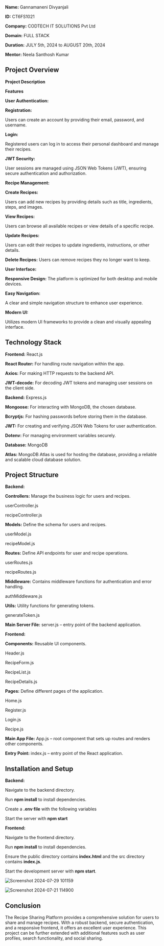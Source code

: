 **Name:** Gannamaneni Divyanjali

**ID:** CT6FS1021

**Company:** CODTECH IT SOLUTIONS Pvt Ltd

**Domain:** FULL STACK

**Duration:** JULY 5th, 2024 to AUGUST 20th, 2024

**Mentor:** Neela Santhosh Kumar



## Project Overview

**Project Description**

**Features**

**User Authentication:**

**Registration:** 

Users can create an account by providing their email, password, and username.

**Login:** 

Registered users can log in to access their personal dashboard and manage their recipes.

**JWT Security:**

User sessions are managed using JSON Web Tokens (JWT), ensuring secure authentication and authorization.

**Recipe Management:**

**Create Recipes:**

Users can add new recipes by providing details such as title, ingredients, steps, and images.

**View Recipes:**

Users can browse all available recipes or view details of a specific recipe.


**Update Recipes:**

Users can edit their recipes to update ingredients, instructions, or other details.

**Delete Recipes:** Users can remove recipes they no longer want to keep.

**User Interface:**

**Responsive Design:** The platform is optimized for both desktop and mobile devices.


**Easy Navigation:**

A clear and simple navigation structure to enhance user experience.


**Modern UI:**

Utilizes modern UI frameworks to provide a clean and visually appealing interface.

## Technology Stack
**Frontend:** React.js

**React Router:** For handling route navigation within the app.

**Axios:** For making HTTP requests to the backend API.

**JWT-decode:** For decoding JWT tokens and managing user sessions on the client side.

**Backend:** Express.js

**Mongoose:** For interacting with MongoDB, the chosen database.

**Bcryptjs:** For hashing passwords before storing them in the database.

**JWT:** For creating and verifying JSON Web Tokens for user authentication.

**Dotenv:** For managing environment variables securely.

**Database:** MongoDB

**Atlas:** MongoDB Atlas is used for hosting the database, providing a reliable and scalable cloud database solution.

## Project Structure
**Backend:**

**Controllers:** Manage the business logic for users and recipes.

userController.js

recipeController.js

**Models:** Define the schema for users and recipes.

userModel.js

recipeModel.js

**Routes:** Define API endpoints for user and recipe operations.

userRoutes.js

recipeRoutes.js

**Middleware:** Contains middleware functions for authentication and error handling.

authMiddleware.js

**Utils:** Utility functions for generating tokens.

generateToken.js

**Main Server File:** server.js – entry point of the backend application.

**Frontend:**

**Components:** Reusable UI components.

Header.js

RecipeForm.js

RecipeList.js

RecipeDetails.js

**Pages:** Define different pages of the application.

Home.js

Register.js

Login.js

Recipe.js

**Main App File:** App.js – root component that sets up routes and renders other components.

**Entry Point:** index.js – entry point of the React application.

## Installation and Setup

**Backend:**

Navigate to the backend directory.

Run **npm install** to install dependencies.

Create a **.env file** with the following variables

Start the server with **npm start**

**Frontend:**

Navigate to the frontend directory.

Run **npm install** to install dependencies.

Ensure the public directory contains **index.html** and the src directory contains **index.js**.

Start the development server with **npm start**.

![Screenshot 2024-07-29 101159](https://github.com/user-attachments/assets/eb0e21b1-be42-42cd-863b-d22044506cce)

![Screenshot 2024-07-21 114900](https://github.com/user-attachments/assets/c21a9e6d-1d5a-4c3a-91f7-a6324af73704)



## Conclusion
The Recipe Sharing Platform provides a comprehensive solution for users to share and manage recipes. With a robust backend, secure authentication, and a responsive frontend, it offers an excellent user experience. This project can be further extended with additional features such as user profiles, search functionality, and social sharing.
